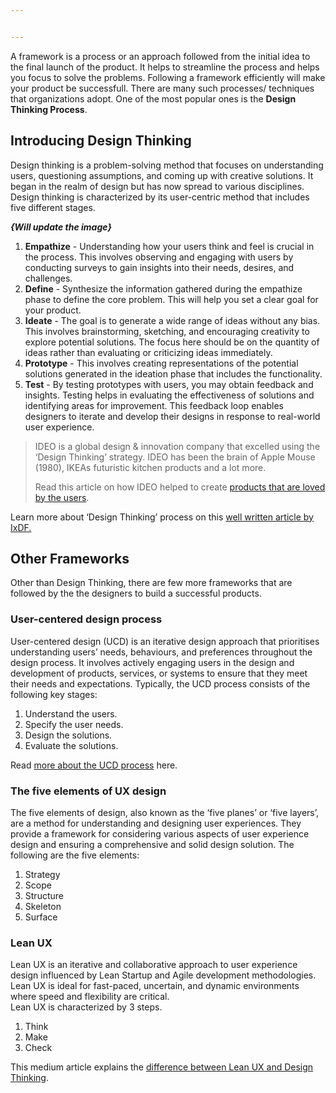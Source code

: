 ```yaml
---


---
```


<p>A framework is a process or an approach followed from the initial idea to the final launch of the product. It helps to streamline the process and helps you focus to solve the problems. Following a framework efficiently will make your product be successfull. There are many such processes/ techniques that organizations adopt. One of the most popular ones is the <strong>Design Thinking Process</strong>.</p>
<h2 id="introducing-design-thinking">Introducing Design Thinking</h2>
<p>Design thinking is a problem-solving method that focuses on understanding users, questioning assumptions, and coming up with creative solutions. It began in the realm of design but has now spread to various disciplines. Design thinking is characterized by its user-centric method that includes five different stages.</p>
<p><img src="https://kq-storage.s3.ap-south-1.amazonaws.com/Design+for+devs/Design+Thinking+Process.png" alt=""><br>
<em><strong>{Will update the image}</strong></em></p>
<ol>
<li><strong>Empathize</strong>  - Understanding how your users think and feel is crucial in the process. This involves observing and engaging with users by conducting surveys to gain insights into their needs, desires, and challenges.</li>
<li><strong>Define</strong>  - Synthesize the information gathered during the empathize phase to define the core problem. This will help you set a clear goal for your product.</li>
<li><strong>Ideate</strong>  - The goal is to generate a wide range of ideas without any bias. This involves brainstorming, sketching, and encouraging creativity to explore potential solutions. The focus here should be on the quantity of ideas rather than evaluating or criticizing ideas immediately.</li>
<li><strong>Prototype</strong>  - This involves creating representations of the potential solutions generated in the ideation phase that includes the functionality.</li>
<li><strong>Test</strong>  - By testing prototypes with users, you may obtain feedback and insights. Testing helps in evaluating the effectiveness of solutions and identifying areas for improvement. This feedback loop enables designers to iterate and develop their designs in response to real-world user experience.</li>
</ol>
<blockquote>
<p><img src="https://upload.wikimedia.org/wikipedia/commons/thumb/f/f8/IDEO_2021_logo.svg/330px-IDEO_2021_logo.svg.png" alt=""><br>
IDEO is a global design &amp; innovation company that excelled using the ‘Design Thinking’ strategy. IDEO has been the brain of Apple Mouse (1980), IKEAs futuristic kitchen products and a lot more.</p>
<blockquote></blockquote>
<p>Read this article on how IDEO helped to create <a href="https://thestrategystory.com/2021/06/04/ideo-design-thinking-strategy">products that are loved by the users</a>.</p>
</blockquote>
<p>Learn more about ‘Design Thinking’ process on this <a href="https://www.interaction-design.org/literature/topics/design-thinking">well written article by IxDF.</a></p>
<h2 id="other-frameworks">Other Frameworks</h2>
<p>Other than Design Thinking, there are few more frameworks that are followed by the the designers to build a successful products.</p>
<h3 id="user-centered-design-process">User-centered design process</h3>
<p>User-centered design (UCD) is an iterative design approach that prioritises understanding users’ needs, behaviours, and preferences throughout the design process. It involves actively engaging users in the design and development of products, services, or systems to ensure that they meet their needs and expectations. Typically, the UCD process consists of the following key stages:</p>
<ol>
<li>Understand the users.</li>
<li>Specify the user needs.</li>
<li>Design the solutions.</li>
<li>Evaluate the solutions.</li>
</ol>
<p>Read <a href="https://www.usability.gov/what-and-why/user-centered-design.html">more about the UCD process</a> here.</p>
<h3 id="the-five-elements-of-ux-design">The five elements of UX design</h3>
<p>The five elements of design, also known as the ‘five planes’ or ‘five layers’, are a method for understanding and designing user experiences. They provide a framework for considering various aspects of user experience design and ensuring a comprehensive and solid design solution. The following are the five elements:</p>
<ol>
<li>Strategy</li>
<li>Scope</li>
<li>Structure</li>
<li>Skeleton</li>
<li>Surface</li>
</ol>
<h3 id="lean-ux">Lean UX</h3>
<p>Lean UX is an iterative and collaborative approach to user experience design influenced by Lean Startup and Agile development methodologies. Lean UX is ideal for fast-paced, uncertain, and dynamic environments where speed and flexibility are critical.<br>
Lean UX is characterized by 3 steps.</p>
<ol>
<li>Think</li>
<li>Make</li>
<li>Check</li>
</ol>
<p>This medium article explains the <a href="https://uxplanet.org/lean-ux-versus-design-thinking-3f9ebb8aef59">difference between Lean UX and Design Thinking</a>.</p>

